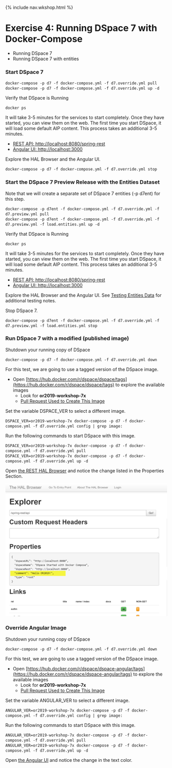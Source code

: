 {% include nav.wkshop.html %}
# Exercise 4: Running DSpace 7 with Docker-Compose

- Running DSpace 7
- Running DSpace 7 with entities

### Start DSpace 7

```shell
docker-compose -p d7 -f docker-compose.yml -f d7.override.yml pull
docker-compose -p d7 -f docker-compose.yml -f d7.override.yml up -d
```

Verify that DSpace is Running
```shell
docker ps
```

It will take 3-5 minutes for the services to start completely.  Once they have started, you can view them on the web.
The first time you start DSpace, it will load some default AIP content.  This process takes an additional 3-5 minutes.
- [REST API: http://localhost:8080/spring-rest](http://localhost:8080/spring-rest)
- [Angular UI: http://localhost:3000](http://localhost:3000)

Explore the HAL Browser and the Angular UI.

```shell
docker-compose -p d7 -f docker-compose.yml -f d7.override.yml stop
```

### Start the DSpace 7 Preview Release with the Entities Dataset

Note that we will create a separate set of DSpace 7 entities (-p d7ent) for this step.

```shell
docker-compose -p d7ent -f docker-compose.yml -f d7.override.yml -f d7.preview.yml pull
docker-compose -p d7ent -f docker-compose.yml -f d7.override.yml -f d7.preview.yml -f load.entities.yml up -d
```

Verify that DSpace is Running
```shell
docker ps
```

It will take 3-5 minutes for the services to start completely.  Once they have started, you can view them on the web.
The first time you start DSpace, it will load some default AIP content.  This process takes an additional 3-5 minutes.
- [REST API: http://localhost:8080/spring-rest](http://localhost:8080/spring-rest)
- [Angular UI: http://localhost:3000](http://localhost:3000)

Explore the HAL Browser and the Angular UI.  See [Testing Entities Data](../run.DSpace7Entities.html#testing-the-entities-functionality) for additional testing notes.

Stop DSpace 7.

```shell
docker-compose -p d7ent -f docker-compose.yml -f d7.override.yml -f d7.preview.yml -f load.entities.yml stop
```

### Run DSpace 7 with a modified (published image)

Shutdown your running copy of DSpace
```shell
docker-compose -p d7 -f docker-compose.yml -f d7.override.yml down
```

For this test, we are going to use a tagged version of the DSpace image.  
- Open [https://hub.docker.com/r/dspace/dspace/tags](https://hub.docker.com/r/dspace/dspace/tags) to explore the available images
  - Look for __or2019-workshop-7x__
  - [Pull Request Used to Create This Image](https://github.com/DSpace/DSpace/pull/2436/files)

Set the variable DSPACE_VER to select a different image.

```shell
DSPACE_VER=or2019-workshop-7x docker-compose -p d7 -f docker-compose.yml -f d7.override.yml config | grep image:
```

Run the following commands to start DSpace with this image.

```shell
DSPACE_VER=or2019-workshop-7x docker-compose -p d7 -f docker-compose.yml -f d7.override.yml pull
DSPACE_VER=or2019-workshop-7x docker-compose -p d7 -f docker-compose.yml -f d7.override.yml up -d
```

Open [the REST HAL Browser](http://localhost:8080/spring-rest) and notice the change listed in the Properties Section.

![HAL Browser Screenshot](rest-comment.png)

### Override Angular Image

Shutdown your running copy of DSpace
```shell
docker-compose -p d7 -f docker-compose.yml -f d7.override.yml down
```

For this test, we are going to use a tagged version of the DSpace image.  
- Open [https://hub.docker.com/r/dspace/dspace-angular/tags](https://hub.docker.com/r/dspace/dspace-angular/tags) to explore the available images
  - Look for __or2019-workshop-7x__
  - [Pull Request Used to Create This Image](https://github.com/DSpace/dspace-angular/pull/406/files)

Set the variable ANGULAR_VER to select a different image.

```shell
ANGULAR_VER=or2019-workshop-7x docker-compose -p d7 -f docker-compose.yml -f d7.override.yml config | grep image:
```

Run the following commands to start DSpace with this image.

```shell
ANGULAR_VER=or2019-workshop-7x docker-compose -p d7 -f docker-compose.yml -f d7.override.yml pull
ANGULAR_VER=or2019-workshop-7x docker-compose -p d7 -f docker-compose.yml -f d7.override.yml up -d
```

Open [the Angular UI](http://localhost:3000) and notice the change in the text color.
